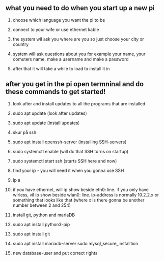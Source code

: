 ## what you need to do when you start up a new pi
1. choose which language you want the pi to be

2. connect to your wife or use ethernet kable

3. the system wil ask you where are you so just choose your city or country

4. system will ask questions about you for example your name, your comuters name, make a  username and make a password

5. after that it will take a while to load to install it in

## after you get in the pi open termninal and do these commands to get started!

1. look after and install updates to all the programs that are installed

1. sudo apt update (look after updates)
2. sudo apt update (install updates)

2. skur på ssh

1. sudo apt install openssh-server (installing SSH-servers)
2. sudo systemctl enable (will do that SSH turns on startup)
3. sudo systemctl start ssh (starts SSH here and now)

5. find your ip - you will need it when you gonna use SSH

1.  ip a 
2. if you have ethernet, will ip show beside eth0: line. if you only have wirless, vil ip show beside wlan0: line. ip-address is normally 10.2.2.x or something that looks like that (where x is there gonna be another number between 2 and 254)

6. install git, python and mariaDB

1. sudo apt install python3-pip
2. sudo apt install git
3. sudo apt install mariadb-server
sudo mysql_secure_installtion

7. new database-user and put correct rights
